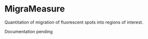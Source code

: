 # MigraMeasure
Quantitation of migration of fluorescent spots into regions of interest.

Documentation pending
